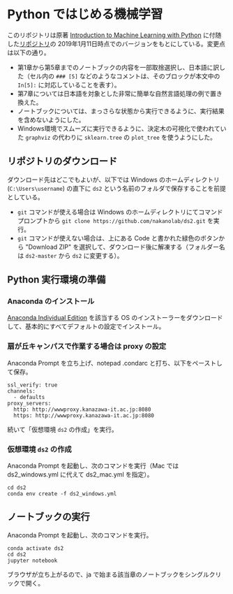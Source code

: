 # Python ではじめる機械学習

このリポジトリは原著 [Introduction to Machine Learning with Python](https://www.oreilly.com/library/view/introduction-to-machine/9781449369880/) に付随した[リポジトリ](https://github.com/amueller/introduction_to_ml_with_python)の 2019年1月11日時点でのバージョンをもとにしている。変更点は以下の通り。

- 第1章から第5章までのノートブックの内容を一部取捨選択し、日本語に訳した（セル内の `### [5]` などのようなコメントは、そのブロックが本文中の `In[5]:` に対応していることを表す）。
- 第7章については日本語を対象とした非常に簡単な自然言語処理の例で置き換えた。
- ノートブックについては、まっさらな状態から実行できるように、実行結果を含めないようにした。
- Windows環境でスムーズに実行できるように、決定木の可視化で使われていた `graphviz` の代わりに `sklearn.tree` の `plot_tree` を使うようにした。

## リポジトリのダウンロード

ダウンロード先はどこでもよいが、以下では Windows のホームディレクトリ (`C:\Users\username`) の直下に `ds2` という名前のフォルダで保存することを前提としている。
- `git` コマンドが使える場合は Windows のホームディレクトリにてコマンドプロンプトから `git clone https://github.com/nakanolab/ds2.git` を実行。
- `git` コマンドが使えない場合は、上にある Code と書かれた緑色のボタンから "Download ZIP" を選択して、ダウンロード後に解凍する（フォルダー名は `ds2-master` から `ds2` に変更する）。

## Python 実行環境の準備

### Anaconda のインストール

[Anaconda Individual Edition](https://www.anaconda.com/products/individual) を該当する OS のインストーラーをダウンロードして、基本的にすべてデフォルトの設定でインストール。

### 扇が丘キャンパスで作業する場合は proxy の設定

Anaconda Prompt を立ち上げ、notepad .condarc と打ち、以下をペーストして保存。

    ssl_verify: true
    channels:
      - defaults
    proxy_servers:
      http: http://wwwproxy.kanazawa-it.ac.jp:8080
      https: http://wwwproxy.kanazawa-it.ac.jp:8080

続いて「仮想環境 `ds2` の作成」を実行。

### 仮想環境 `ds2` の作成

Anaconda Prompt を起動し、次のコマンドを実行（Mac では ds2\_windows.yml に代えて ds2\_mac.yml を指定）。

    cd ds2
    conda env create -f ds2_windows.yml

## ノートブックの実行

Anaconda Prompt を起動し、次のコマンドを実行。

    conda activate ds2
    cd ds2
    jupyter notebook

ブラウザが立ち上がるので、ja で始まる該当章のノートブックをシングルクリックで開く。

